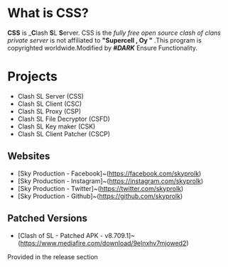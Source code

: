 # What is CSS?
**CSS** is _**C**lash **S**L **S**erver.
CSS is the _fully free open source clash of clans private server_ is not affiliated to **"Supercell , Oy "** .This program is copyrighted worldwide.Modified by _**#DARK**_ Ensure Functionality.

# Projects

* Clash SL Server   (CSS)  
* Clash SL Client   (CSC)  
* Clash SL Proxy    (CSP)   
* Clash SL File Decryptor (CSFD)
* Clash SL Key maker      (CSK)
* Clash SL Client Patcher  (CSCP)

## Websites

* [Sky Production - Facebook]~(https://facebook.com/skyprolk)
* [Sky Production - Instagram]~(https://instagram.com/skyprolk)
* [Sky Production - Twitter]~(https://twitter.com/skyprolk)
* [Sky Production - Github]~(https://github.com/skyprolk)

## Patched Versions

* [Clash of SL - Patched APK - v8.709.1]~(https://www.mediafire.com/download/9elnxhv7mjowed2)

Provided in the release section
